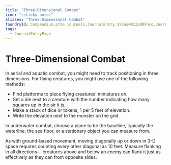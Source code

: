 ```yaml
---
title: "Three-Dimensional Combat"
icon: ":sticky-note:"
aliases: "Three-Dimensional Combat"
foundryId: Compendium.pf2e.journals.JournalEntry.S55aqwWIzpQRFhcq.JournalEntryPage.ok2IPQGIrxj8h1vs
tags:
  - JournalEntryPage
---
```


# Three-Dimensional Combat
In aerial and aquatic combat, you might need to track positioning in three dimensions. For flying creatures, you might use one of the following methods:

*   Find platforms to place flying creatures' miniatures on.
*   Set a die next to a creature with the number indicating how many squares up in the air it is.
*   Make a stack of dice or tokens, 1 per 5 feet of elevation.
*   Write the elevation next to the monster on the grid.

In underwater combat, choose a plane to be the baseline, typically the waterline, the sea floor, or a stationary object you can measure from.

As with ground-based movement, moving diagonally up or down in 3-D space requires counting every other diagonal as 10 feet. Measure flanking in all directions— creatures above and below an enemy can flank it just as effectively as they can from opposite sides.
